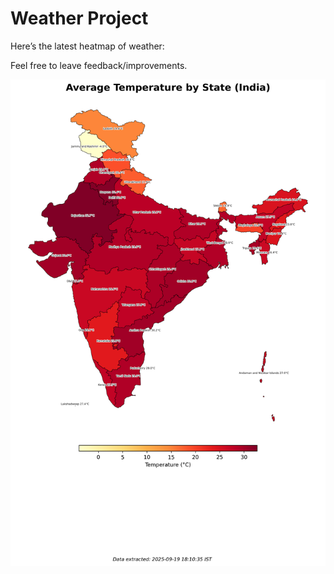 # Weather Project

Here’s the latest heatmap of weather:

Feel free to leave feedback/improvements.

![India Heatmap](docs/assets/india_heatmap.png?v=CD4F45)

